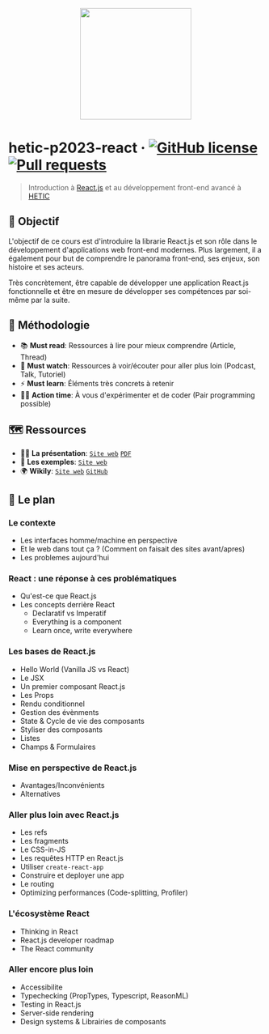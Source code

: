 <p align="center"><img src="https://github.com/greeeg/hetic-p2023-react/blob/master/assets/react-logo.png" width="220" /></p>

# hetic-p2023-react &middot; [![GitHub license](https://img.shields.io/badge/license-AGPLv3-blue)](https://github.com/greeeg/hetic-p2023-react/blob/master/LICENSE) [![Pull requests](https://img.shields.io/badge/PRs-welcome-brightgreen.svg)](https://github.com/greeeg/hetic-p2023-react/pulls)

> Introduction à [React.js](http://reactjs.org/) et au développement front-end avancé à [HETIC](https://www.hetic.net/)

## 🎯 Objectif

L'objectif de ce cours est d'introduire la librarie React.js et son rôle dans le développement d'applications web front-end modernes. Plus largement, il a également pour but de comprendre le panorama front-end, ses enjeux, son histoire et ses acteurs.

Très concrètement, être capable de développer une application React.js fonctionnelle et être en mesure de développer ses compétences par soi-même par la suite.

## 📐 Méthodologie

- 📚 **Must read**: Ressources à lire pour mieux comprendre (Article, Thread)
- 🍿 **Must watch**: Ressources à voir/écouter pour aller plus loin (Podcast, Talk, Tutoriel)
- ⚡️ **Must learn**: Éléments très concrets à retenir
- 👨‍🔬 **Action time**: À vous d'expérimenter et de coder (Pair programming possible)

## 🗺 Ressources

- 👨‍🏫 **La présentation**: [`Site web`](https://hetic-p2023-react.netlify.com/) [`PDF`](https://github.com/greeeg/hetic-p2023-react/raw/master/hetic-p2023-react.pdf)
- 🧰 **Les exemples**: [`Site web`](https://hetic-p2023-react-examples.netlify.com/)
- 🌍 **Wikily**: [`Site web`](https://wikily.netlify.com/) [`GitHub`](https://github.com/greeeg/wikily)

## 🏁 Le plan

### Le contexte

- Les interfaces homme/machine en perspective
- Et le web dans tout ça ? (Comment on faisait des sites avant/apres)
- Les problemes aujourd'hui

### React : une réponse à ces problématiques

- Qu'est-ce que React.js
- Les concepts derrière React
  - Declaratif vs Imperatif
  - Everything is a component
  - Learn once, write everywhere

### Les bases de React.js

- Hello World (Vanilla JS vs React)
- Le JSX
- Un premier composant React.js
- Les Props
- Rendu conditionnel
- Gestion des évènments
- State & Cycle de vie des composants
- Styliser des composants
- Listes
- Champs & Formulaires

### Mise en perspective de React.js

- Avantages/Inconvénients
- Alternatives

### Aller plus loin avec React.js

- Les refs
- Les fragments
- Le CSS-in-JS
- Les requêtes HTTP en React.js
- Utiliser `create-react-app`
- Construire et deployer une app
- Le routing
- Optimizing performances (Code-splitting, Profiler)

### L'écosystème React

- Thinking in React
- React.js developer roadmap
- The React community

### Aller encore plus loin

- Accessibilite
- Typechecking (PropTypes, Typescript, ReasonML)
- Testing in React.js
- Server-side rendering
- Design systems & Librairies de composants
